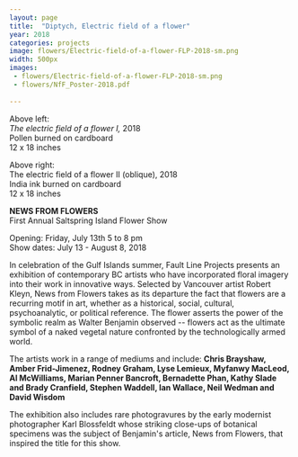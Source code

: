 ```yaml
---
layout: page
title:  "Diptych, Electric field of a flower"
year: 2018
categories: projects
image: flowers/Electric-field-of-a-flower-FLP-2018-sm.png 
width: 500px
images:
 - flowers/Electric-field-of-a-flower-FLP-2018-sm.png
 - flowers/NfF_Poster-2018.pdf
 
---
```


Above left:<br/>
*The electric field of a flower I,* 2018<br/>
Pollen burned on cardboard<br/>
12 x 18 inches

Above right:<br/>
The electric field of a flower II (oblique), 2018<br/>
India ink burned on cardboard<br/>
12 x 18 inches



**NEWS FROM FLOWERS**<br/>
First Annual Saltspring Island Flower Show

Opening: Friday, July 13th 5 to 8 pm<br/>
Show dates: July 13 - August 8, 2018

In celebration of the Gulf Islands summer, Fault Line Projects presents an exhibition of contemporary BC artists who have incorporated floral imagery into their work in innovative ways. Selected by Vancouver artist Robert Kleyn, News from Flowers takes as its departure the fact that flowers are a recurring motif in art, whether as a historical, social, cultural, psychoanalytic, or political reference. The flower asserts the power of the symbolic realm as Walter Benjamin observed -- flowers act as the ultimate symbol of a naked vegetal nature confronted by the technologically armed world.


The artists work in a range of mediums and include: **Chris Brayshaw, Amber Frid-Jimenez, Rodney Graham, Lyse Lemieux, Myfanwy MacLeod, Al McWilliams, Marian Penner Bancroft, Bernadette Phan, Kathy Slade and Brady Cranfield, Stephen Waddell, Ian Wallace, Neil Wedman and David Wisdom**


The exhibition also includes rare photogravures by the early modernist photographer Karl Blossfeldt whose striking close-ups of botanical specimens was the subject of Benjamin's article, News from Flowers, that inspired the title for this show. 


